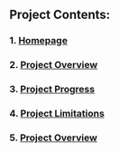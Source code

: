 ## Project Contents:
### 1. **[Homepage](homepage.md)**
### 2. **[Project Overview](project_overview.md)**
### 3. **[Project Progress](progress.md)**
### 4. **[Project Limitations](project_overview.md)**
### 5. **[Project Overview](project_overview.md)**